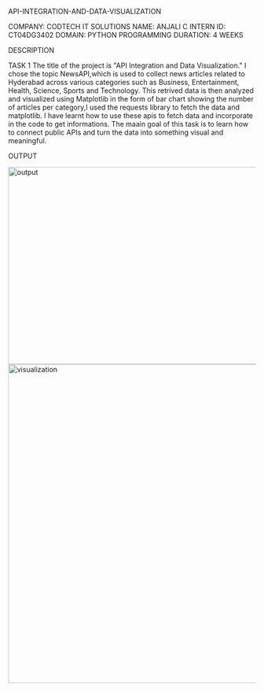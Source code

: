 API-INTEGRATION-AND-DATA-VISUALIZATION

COMPANY: CODTECH IT SOLUTIONS
NAME: ANJALI C
INTERN ID: CT04DG3402
DOMAIN: PYTHON PROGRAMMING
DURATION: 4 WEEKS

DESCRIPTION

TASK 1
The title of the project is "API Integration and Data Visualization." I chose the topic NewsAPI,which is used to collect news articles related to Hyderabad across various categories such as Business, Entertainment, Health, Science, Sports and Technology. 
This retrived data is then analyzed and visualized using Matplotlib in the form of bar chart showing the number of articles per category,I used the requests library to fetch the data and matplotlib. I have learnt how to use these apis to fetch data and
incorporate in the code to get informations. The maain goal of this task is to learn how to connect public APIs and turn the data into something visual and meaningful.

OUTPUT

<img width="941" height="401" alt="output" src="https://github.com/user-attachments/assets/9c9aa7c3-39d0-4bfd-9b91-71b9628f9b91" />

<img width="1340" height="648" alt="visualization" src="https://github.com/user-attachments/assets/20d3d051-6fc9-4c87-a1a7-d7159018875b" />

